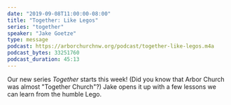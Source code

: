 ```yaml
---
date: "2019-09-08T11:00:00-08:00"
title: "Together: Like Legos"
series: "together"
speaker: "Jake Goetze"
type: message
podcast: https://arborchurchnw.org/podcast/together-like-legos.m4a
podcast_bytes: 33251760
podcast_duration: 45:13
---
```


Our new series *Together* starts this week! (Did you know that Arbor Church was almost "Together Church"?) Jake opens it up with a few lessons we can learn from the humble Lego.
